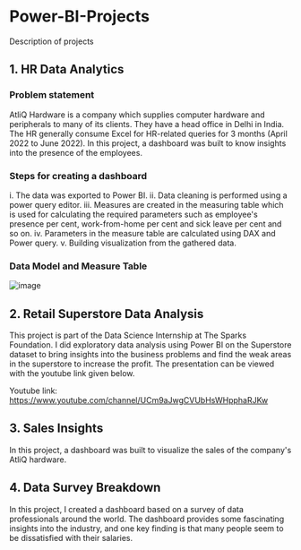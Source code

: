 # Power-BI-Projects

Description of projects

## 1. HR Data Analytics

### Problem statement

AtliQ Hardware is a company which supplies computer hardware and peripherals to many of its clients. They have a head office in Delhi in India. The HR generally consume Excel for HR-related queries for 3 months (April 2022 to June 2022). In this project, a dashboard was built to know insights into the presence of the employees.

### Steps for creating a dashboard
i. The data was exported to Power BI.
ii. Data cleaning is performed using a power query editor.
iii. Measures are created in the measuring table which is used for calculating the required parameters such as employee's presence per cent, work-from-home per cent and sick leave per cent and so on.
iv. Parameters in the measure table are calculated using DAX and Power query.
v. Building visualization from the gathered data.

### Data Model and Measure Table

![image](https://user-images.githubusercontent.com/65249485/236461578-6ce6e4f1-436c-41ca-b8a4-66670154f27d.png)


## 2. Retail Superstore Data Analysis

This project is part of the Data Science Internship at The Sparks Foundation. I did exploratory data analysis using Power BI on the Superstore dataset to bring insights into the business problems and find the weak areas in the superstore to increase the profit. The presentation can be viewed with the youtube link given below.

Youtube link: https://www.youtube.com/channel/UCm9aJwgCVUbHsWHpphaRJKw

## 3. Sales Insights

In this project, a dashboard was built to visualize the sales of the company's AtliQ hardware.

## 4. Data Survey Breakdown

In this project, I created a dashboard based on a survey of data professionals around the world. The dashboard provides some fascinating insights into the industry, and one key finding is that many people seem to be dissatisfied with their salaries.
